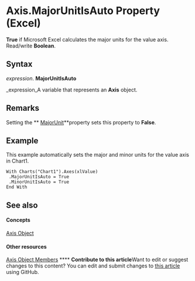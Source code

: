
# Axis.MajorUnitIsAuto Property (Excel)

 **True** if Microsoft Excel calculates the major units for the value axis. Read/write **Boolean**.


## Syntax

 _expression_. **MajorUnitIsAuto**

 _expression_A variable that represents an  **Axis** object.


## Remarks

Setting the  ** [MajorUnit](6e58b341-6887-68c7-d0c1-a00abc226084.md)**property sets this property to  **False**.


## Example

This example automatically sets the major and minor units for the value axis in Chart1.


```
With Charts("Chart1").Axes(xlValue) 
 .MajorUnitIsAuto = True 
 .MinorUnitIsAuto = True 
End With
```


## See also


#### Concepts


 [Axis Object](7e08c61b-90f4-8d91-0ee2-84283d10b324.md)
#### Other resources


 [Axis Object Members](2b60f79e-339d-a6cf-7ec6-a915b550c634.md)
****   **Contribute to this article**Want to edit or suggest changes to this content? You can edit and submit changes to  [this article](https://github.com/jhershey00/VBA_Excel_Test/OpenXMLCon/articles/bec8cc5a-c4c9-7d59-bf0d-ae88b9891182.md) using GitHub.

